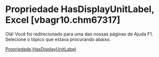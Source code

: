 
# Propriedade HasDisplayUnitLabel, Excel [vbagr10.chm67317]

Olá! Você foi redirecionado para uma das nossas páginas de Ajuda F1. Selecione o tópico que estava procurando abaixo.

[Propriedade HasDisplayUnitLabel](http://msdn.microsoft.com/library/5093286f-53ff-3c56-d047-7b6a92d2b7d6%28Office.15%29.aspx)
